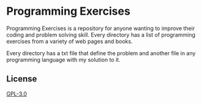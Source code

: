 # Programming Exercises
Programming Exercises is a repository for anyone wanting to improve
their coding and problem solving skill. Every directory has a list
of programming exercises from a variety of web pages and books.

Every directory has a txt file that define the problem and another file
in any programming language with my solution to it.

## License
[GPL-3.0](https://www.gnu.org/licenses/gpl-3.0.en.html)
